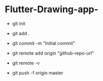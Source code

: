 # Flutter-Drawing-app-

- git init 

- git add . 

- git commit -m "Initial commit"

- git remote add origin "github-repo-url"

- git remote -v

- git push -f origin master
